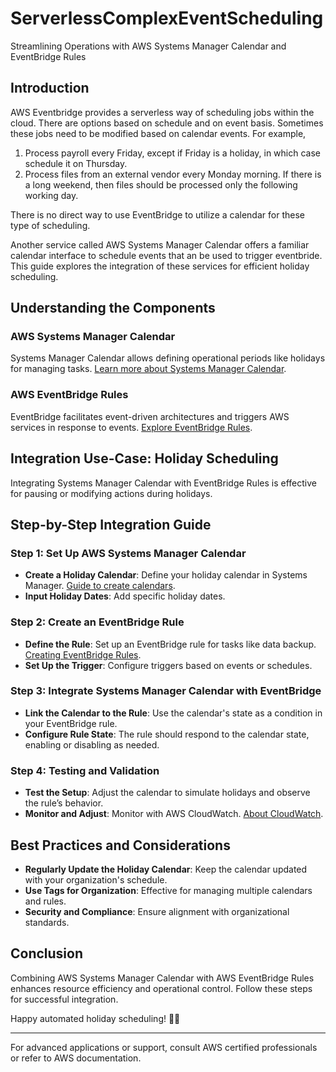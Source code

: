 # ServerlessComplexEventScheduling
Streamlining Operations with AWS Systems Manager Calendar and EventBridge Rules

## Introduction

AWS Eventbridge provides a serverless way of scheduling jobs within the cloud. There are options based on schedule and on event basis. Sometimes these jobs need to be modified based on calendar events. For example, 
1. Process payroll every Friday, except if Friday is a holiday, in which case schedule it on Thursday.
2. Process files from an external vendor every Monday morning. If there is a long weekend, then files should be processed only the following working day.

There is no direct way to use EventBridge to utilize a calendar for these type of scheduling.

Another service called AWS Systems Manager Calendar offers a familiar calendar interface to schedule events that an be used to trigger eventbride. This guide explores the integration of these services for efficient holiday scheduling.

## Understanding the Components

### AWS Systems Manager Calendar

Systems Manager Calendar allows defining operational periods like holidays for managing tasks. [Learn more about Systems Manager Calendar](https://docs.aws.amazon.com/systems-manager/latest/userguide/systems-manager-calendar.html).

### AWS EventBridge Rules

EventBridge facilitates event-driven architectures and triggers AWS services in response to events. [Explore EventBridge Rules](https://docs.aws.amazon.com/eventbridge/latest/userguide/eb-create-rule.html).

## Integration Use-Case: Holiday Scheduling

Integrating Systems Manager Calendar with EventBridge Rules is effective for pausing or modifying actions during holidays.

## Step-by-Step Integration Guide

### Step 1: Set Up AWS Systems Manager Calendar

- **Create a Holiday Calendar**: Define your holiday calendar in Systems Manager. [Guide to create calendars](https://docs.aws.amazon.com/systems-manager/latest/userguide/systems-manager-calendar.html).
- **Input Holiday Dates**: Add specific holiday dates.

### Step 2: Create an EventBridge Rule

- **Define the Rule**: Set up an EventBridge rule for tasks like data backup. [Creating EventBridge Rules](https://docs.aws.amazon.com/eventbridge/latest/userguide/eb-create-rule.html).
- **Set Up the Trigger**: Configure triggers based on events or schedules.

### Step 3: Integrate Systems Manager Calendar with EventBridge

- **Link the Calendar to the Rule**: Use the calendar's state as a condition in your EventBridge rule.
- **Configure Rule State**: The rule should respond to the calendar state, enabling or disabling as needed.

### Step 4: Testing and Validation

- **Test the Setup**: Adjust the calendar to simulate holidays and observe the rule’s behavior.
- **Monitor and Adjust**: Monitor with AWS CloudWatch. [About CloudWatch](https://docs.aws.amazon.com/AmazonCloudWatch/latest/monitoring/WhatIsCloudWatch.html).

## Best Practices and Considerations

- **Regularly Update the Holiday Calendar**: Keep the calendar updated with your organization's schedule.
- **Use Tags for Organization**: Effective for managing multiple calendars and rules.
- **Security and Compliance**: Ensure alignment with organizational standards.

## Conclusion

Combining AWS Systems Manager Calendar with AWS EventBridge Rules enhances resource efficiency and operational control. Follow these steps for successful integration.

Happy automated holiday scheduling! 🎉📆

---

For advanced applications or support, consult AWS certified professionals or refer to AWS documentation.

